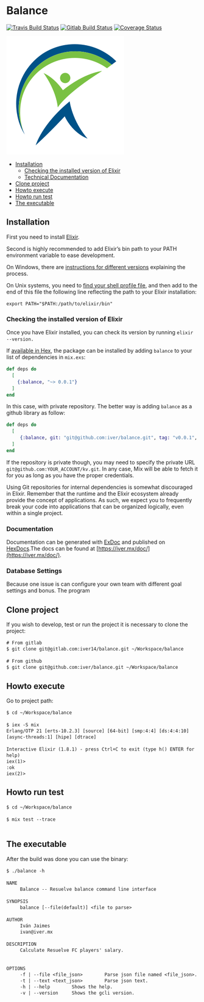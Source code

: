 # Balance
[![Travis Build Status](https://travis-ci.org/iver/balance.svg?branch=master)](https://travis-ci.org/iver/balance)
[![Gitlab Build Status](https://gitlab.com/Iver14/balance/badges/master/build.svg)](https://gitlab.com/Iver14/balance/badges/master/build.svg)
[![Coverage Status](https://coveralls.io/repos/github/iver/balance/badge.svg?branch=master)](https://coveralls.io/github/iver/balance?branch=master)

![Balance Logo](assets/balance.png)

* [Installation](#installation)
  - [Checking the installed version of Elixir](#elixir)
  - [Technical Documentation](#doc)
* [Clone project](#clone)
* [Howto execute](#exec) 
* [Howto run test](#test)
* [The executable](#binary)

<a name="installation"></a>

## Installation

First you need to install [Elixir](https://elixir-lang.org/install.html).

Second is highly recommended to add Elixir’s bin path to your PATH environment variable to ease development.

On Windows, there are [instructions for different versions](http://www.computerhope.com/issues/ch000549.htm) explaining the process.

On Unix systems, you need to [find your shell profile file](https://unix.stackexchange.com/a/117470/101951), and then add to the end of this file the following line reflecting the path to your Elixir installation:

```
export PATH="$PATH:/path/to/elixir/bin"
```

<a name="elixir"></a>

### Checking the installed version of Elixir

Once you have Elixir installed, you can check its version by running `elixir --version.`

If [available in Hex](https://hex.pm/docs/publish), the package can be installed
by adding `balance` to your list of dependencies in `mix.exs`:

```elixir
def deps do
  [
    {:balance, "~> 0.0.1"}
  ]
end
```

In this case, with private repository. The better way is adding `balance` as a github library as follow:

```elixir
def deps do
  [
	 {:balance, git: "git@github.com:iver/balance.git", tag: "v0.0.1", app: false}
  ]
end
```

If the repository is private though, you may need to specify the private URL `git@github.com:YOUR_ACCOUNT/kv.git`. In any case, Mix will be able to fetch it for you as long as you have the proper credentials.

Using Git repositories for internal dependencies is somewhat discouraged in Elixir. Remember that the runtime and the Elixir ecosystem already provide the concept of applications. As such, we expect you to frequently break your code into applications that can be organized logically, even within a single project.


<a name="doc"></a>

### Documentation

Documentation can be generated with [ExDoc](https://github.com/elixir-lang/ex_doc) and published on [HexDocs](https://hexdocs.pm).The docs can be found at [https://iver.mx/doc/](https://iver.mx/doc/).

### Database Settings

Because one issue is can configure your own team with different goal settings and bonus. The program

<a name="clone"></a>

## Clone project

If you wish to develop, test or run the project it is necessary to clone the project:

```
# From gitlab  
$ git clone git@gitlab.com:iver14/balance.git ~/Workspace/balance

# From github
$ git clone git@github.com:iver/balance.git ~/Workspace/balance
```

<a name="exec"></a>

## Howto execute

Go to project path:

```
$ cd ~/Workspace/balance

$ iex -S mix
Erlang/OTP 21 [erts-10.2.3] [source] [64-bit] [smp:4:4] [ds:4:4:10] [async-threads:1] [hipe] [dtrace]

Interactive Elixir (1.8.1) - press Ctrl+C to exit (type h() ENTER for help)
iex(1)> 
:ok
iex(2)> 

```

<a name="test"></a>
## Howto run test

```
$ cd ~/Workspace/balance

$ mix test --trace


```

<a name="binary"></a>

## The executable

After the build was done you can use the binary:

```
$ ./balance -h

NAME
	 Balance -- Resuelve balance command line interface

SYNOPSIS
	 balance [--file(default)] <file to parse>

AUTHOR
	 Iván Jaimes
	 ivan@iver.mx

DESCRIPTION
	 Calculate Resuelve FC players' salary.

    
OPTIONS
	 -f | --file <file_json> 		Parse json file named <file_json>.
	 -t | --text <text_json> 		Parse json text.
	 -h | --help 		Shows the help.
	 -v | --version 	Shows the gcli version.
```



